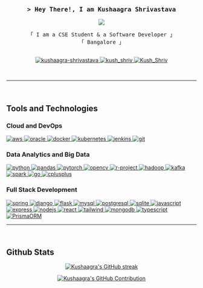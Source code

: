 <h3 align="center">
        <samp>> Hey There!, I am
                <b><a target="_blank">Kushaagra Shrivastava</a></b>
        </samp>
</h3>

<p align="center">
  <a href="https://github.com/KushShriv"><img src="https://readme-typing-svg.herokuapp.com/?lines=Big%20Data;Full%20Stack;Cloud%20And%20Database;Always%20learning&center=true&width=380&height=45"></a>
</p>

<p align="center"> 
  <samp>
    「 I am a CSE Student & a Software Developer 」
    <br>  
    「 Bangalore 」
    <br>
    <br>
  </samp>
</p>

<p align="center">
  <a href="https://www.linkedin.com/in/kushaagra-shrivastava/" target="_blank">
    <img src="https://img.shields.io/badge/LinkedIn-0A66C2.svg?style=for-the-badge&logo=LinkedIn&logoColor=white" alt="kushaagra-shrivastava"/>
  </a>
  <a href="https://www.instagram.com/kush_shriv/" target="_blank">
    <img src="https://img.shields.io/badge/X-000000.svg?style=for-the-badge&logo=X&logoColor=white" alt="kush_shriv" />
  </a>
  <a href="https://x.com/Kush_Shriv" target="_blank">
    <img src="https://img.shields.io/badge/Instagram-E4405F.svg?style=for-the-badge&logo=Instagram&logoColor=white" alt="Kush_Shriv" />
  </a>
</p>
<br />
<hr />
<br />

## Tools and Technologies

### Cloud and DevOps

<a href="https://aws.amazon.com" target="_blank" rel="noreferrer"> 
  <img src="https://img.shields.io/badge/Amazon%20Web%20Services-232F3E.svg?style=for-the-badge&logo=Amazon-Web-Services&logoColor=white" alt="aws"/> 
</a>
<a href="https://www.oracle.com/" target="_blank" rel="noreferrer">
  <img src="https://img.shields.io/badge/Oracle-F80000.svg?style=for-the-badge&logo=Oracle&logoColor=white" alt="oracle"/>
</a>
<a href="https://www.docker.com/" target="_blank" rel="noreferrer"> 
  <img src="https://img.shields.io/badge/Docker-2496ED.svg?style=for-the-badge&logo=Docker&logoColor=white" alt="docker"/> 
</a>
<a href="https://kubernetes.io" target="_blank" rel="noreferrer"> 
  <img src="https://img.shields.io/badge/Kubernetes-326CE5.svg?style=for-the-badge&logo=Kubernetes&logoColor=white" alt="kubernetes"/> 
</a>
<a href="https://www.jenkins.io" target="_blank" rel="noreferrer"> 
  <img src="https://img.shields.io/badge/Jenkins-D24939.svg?style=for-the-badge&logo=Jenkins&logoColor=white" alt="jenkins"/> 
</a>
<a href="https://git-scm.com/" target="_blank" rel="noreferrer"> 
  <img src="https://img.shields.io/badge/Git-F05032.svg?style=for-the-badge&logo=Git&logoColor=white" alt="git"/>
</a>

### Data Analytics and Big Data

<a href="https://www.python.org" target="_blank" rel="noreferrer"> 
  <img src="https://img.shields.io/badge/Python-3776AB.svg?style=for-the-badge&logo=Python&logoColor=white" alt="python"/> 
</a>
<a href="https://pandas.pydata.org/" target="_blank" rel="noreferrer"> 
  <img src="https://img.shields.io/badge/pandas-150458.svg?style=for-the-badge&logo=pandas&logoColor=white" alt="pandas"/> 
</a>
<a href="https://pytorch.org/" target="_blank" rel="noreferrer"> 
  <img src="https://img.shields.io/badge/PyTorch-EE4C2C.svg?style=for-the-badge&logo=PyTorch&logoColor=white" alt="pytorch"/> 
</a>
<a href="https://opencv.org/" target="_blank" rel="noreferrer"> 
  <img src="https://img.shields.io/badge/OpenCV-5C3EE8.svg?style=for-the-badge&logo=OpenCV&logoColor=white" alt="opencv"/> 
</a>
<a href="https://www.r-project.org/" target="_blank" rel="noreferrer"> 
  <img src="https://img.shields.io/badge/R-276DC3.svg?style=for-the-badge&logo=R&logoColor=white" alt="r-project"/> 
</a>
<a href="https://hadoop.apache.org/" target="_blank" rel="noreferrer"> 
  <img src="https://img.shields.io/badge/Apache%20Hadoop-66CCFF.svg?style=for-the-badge&logo=Apache-Hadoop&logoColor=black" alt="hadoop"/> 
</a>
<a href="https://kafka.apache.org/" target="_blank" rel="noreferrer"> 
  <img src="https://img.shields.io/badge/Apache%20Kafka-231F20.svg?style=for-the-badge&logo=Apache-Kafka&logoColor=white" alt="kafka"/> 
</a>
<a href="https://spark.apache.org/" target="_blank" rel="noreferrer"> 
  <img src="https://img.shields.io/badge/Apache%20Spark-E25A1C.svg?style=for-the-badge&logo=Apache-Spark&logoColor=white" alt="spark"/> 
</a>
<a href="https://golang.org" target="_blank" rel="noreferrer"> 
  <img src="https://img.shields.io/badge/Go-00ADD8.svg?style=for-the-badge&logo=Go&logoColor=white" alt="go"/> 
</a>
<a href="https://www.w3schools.com/cpp/" target="_blank" rel="noreferrer"> 
  <img src="https://img.shields.io/badge/C++-00599C.svg?style=for-the-badge&logo=C++&logoColor=white" alt="cplusplus"/> 
</a>

### Full Stack Development

<a href="https://spring.io/" target="_blank" rel="noreferrer"> 
  <img src="https://img.shields.io/badge/Spring%20Boot-6DB33F.svg?style=for-the-badge&logo=Spring-Boot&logoColor=white" alt="spring"/> 
</a>
<a href="https://www.djangoproject.com/" target="_blank" rel="noreferrer"> 
  <img src="https://img.shields.io/badge/Django-092E20.svg?style=for-the-badge&logo=Django&logoColor=white" alt="django"/> 
</a>
<a href="https://flask.palletsprojects.com/" target="_blank" rel="noreferrer"> 
  <img src="https://img.shields.io/badge/Flask-000000.svg?style=for-the-badge&logo=Flask&logoColor=white" alt="flask"/>
</a>
<a href="https://www.mysql.com/" target="_blank" rel="noreferrer"> 
  <img src="https://img.shields.io/badge/MySQL-4479A1.svg?style=for-the-badge&logo=MySQL&logoColor=white" alt="mysql"/>
</a>
<a href="https://www.postgresql.org" target="_blank" rel="noreferrer"> 
  <img src="https://img.shields.io/badge/PostgreSQL-4169E1.svg?style=for-the-badge&logo=PostgreSQL&logoColor=white" alt="postgresql"/> 
</a>
<a href="https://www.sqlite.org/" target="_blank" rel="noreferrer"> 
  <img src="https://img.shields.io/badge/SQLite-003B57.svg?style=for-the-badge&logo=SQLite&logoColor=white" alt="sqlite"/> 
</a>
<a href="https://developer.mozilla.org/en-US/docs/Web/JavaScript" target="_blank" rel="noreferrer"> 
  <img src="https://img.shields.io/badge/JavaScript-F7DF1E.svg?style=for-the-badge&logo=JavaScript&logoColor=black" alt="javascript"/>
</a> 
<a href="https://expressjs.com" target="_blank" rel="noreferrer">
  <img src="https://img.shields.io/badge/Express-000000.svg?style=for-the-badge&logo=Express&logoColor=white" alt="express"/> 
</a>
<a href="https://nodejs.org" target="_blank" rel="noreferrer"> 
  <img src="https://img.shields.io/badge/Node.js-5FA04E.svg?style=for-the-badge&logo=nodedotjs&logoColor=white" alt="nodejs"/> 
</a>
<!-- <a href="https://nextjs.org/" target="_blank" rel="noreferrer"> 
<img src="https://img.shields.io/badge/Next.js-000000.svg?style=for-the-badge&logo=nextdotjs&logoColor=white" alt="nextjs"/> 
</a> -->
<a href="https://reactjs.org/" target="_blank" rel="noreferrer"> 
  <img src="https://img.shields.io/badge/React-61DAFB.svg?style=for-the-badge&logo=React&logoColor=black" alt="react"/>
</a>
<a href="https://tailwindcss.com/" target="_blank" rel="noreferrer"> 
  <img src="https://img.shields.io/badge/Tailwind%20CSS-06B6D4.svg?style=for-the-badge&logo=Tailwind-CSS&logoColor=white" alt="tailwind"/> 
</a>
<a href="https://www.mongodb.com/" target="_blank" rel="noreferrer"> 
  <img src="https://img.shields.io/badge/MongoDB-47A248.svg?style=for-the-badge&logo=MongoDB&logoColor=white" alt="mongodb"/> 
</a>
<a href="https://www.typescriptlang.org/" target="_blank" rel="noreferrer"> 
  <img src="https://img.shields.io/badge/TypeScript-3178C6.svg?style=for-the-badge&logo=TypeScript&logoColor=white" alt="typescript"/> 
<a href="https://www.prisma.io/" target="_blank" rel="noreferrer"> 
  <img src="https://img.shields.io/badge/Prisma-2D3748.svg?style=for-the-badge&logo=Prisma&logoColor=white" alt="PrismaORM"/> 
</a>
</a>

<br/>
<hr/>
<br/>

## Github Stats

<p align="center">
  <a href="https://github.com/KushShriv">
    <img src="https://github-readme-streak-stats.herokuapp.com?user=KushShriv&theme=tokyonight" alt="Kushaagra's GitHub streak"/>
  </a>
</p>

<p align="center">
  <a href="https://github.com/KushShriv">
    <img src="http://github-profile-summary-cards.vercel.app/api/cards/profile-details?username=KushShriv&theme=tokyonight" alt="Kushaagra's GitHub Contribution"/>
  </a>
</p>

<!-- <img src = "https://github-readme-stats.vercel.app/api/pin/?username=KushShriv&theme=tokyonight&repo=Distributed-Load-Testing-System"> -->
